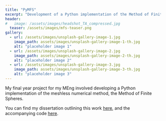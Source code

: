 ```yaml
---
title: "PyMFS"
excerpt: "Development of a Python implementation of the Method of Finite Spheres."
header:
#   image: /assets/images/headshot_TA_compressed.jpg
  teaser: /assets/images/mfs-teaser.png
gallery:
  - url: /assets/images/unsplash-gallery-image-1.jpg
    image_path: assets/images/unsplash-gallery-image-1-th.jpg
    alt: "placeholder image 1"
  - url: /assets/images/unsplash-gallery-image-2.jpg
    image_path: assets/images/unsplash-gallery-image-2-th.jpg
    alt: "placeholder image 2"
  - url: /assets/images/unsplash-gallery-image-3.jpg
    image_path: assets/images/unsplash-gallery-image-3-th.jpg
    alt: "placeholder image 3"
---
```


My final year project for my MEng involved developing a Python implementation of the meshless numerical method, the Method of Finite Spheres. 

You can find my dissertation outlining this work [here](https://thomasaston.github.io/assets/images/mfs/MEng_TA.pdf), and the accompanying code [here](https://github.com/ThomasAston/PyMFS). 